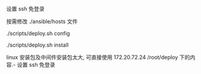 设置 ssh 免登录

按需修改 ./ansible/hosts 文件

./scripts/deploy.sh config

./scripts/deploy.sh install

linux 安装包及中间件安装包太大, 可直接使用 172.20.72.24 /root/deploy 下的内容.- 设置 ssh 免登录
